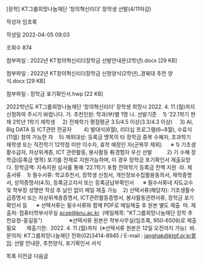 [장학] KT그룹희망나눔재단 ‘창의혁신리더’ 장학생 선발(4/11마감)



작성자
임초록


작성일
2022-04-05 09:03


조회수
874


첨부파일 : 2022년 KT창의혁신리더장학금 선발안내문(2학년).docx [29 KB]  

첨부파일 : 2022년 KT창의혁신리더장학금 신청양식(2학년)\_경북대 추천 양식.docx [29 KB]  

첨부파일 : 장학금 포기확인서.hwp [22 KB]


﻿﻿﻿﻿﻿2022학년도 KT그룹희망나눔재단 ‘창의혁신리더’ 장학생 희망시 2022. 4. 11.(월)까지 신청하여 주시기 바랍니다. 가. 추천인원: 학과(부)별 1명 나. 선발기준    1) ’22.1학기 현재 2학년 1학기 재학생     2) 전체학기 평점평균 3.5/4.5 이상(3.3/4.3 이상)     3) AI, Big DATA 등 ICT관련 전공자 　　4) 발대식(6월), 리더십 프로그램(6~8월), 수료식(11월) 참여 가능한 자    5) 제외대상: 등록금 명목의 타 장학금 중복 수혜자, 초과학기 재학생 또는 직전학기 12학점 미만 이수자, 휴학 예정인 자(군복무 제외)      ※ 1) 기초생활수급자, 차상위계층, ICT 관련활동, 봉사활동 有경험자 우선 선발          2) 기 수혜 장학금(등록금 명목) 포기를 전제로 지원가능하며, 이 경우 장학금 포기확인서 제출요망  다. 장학금액: 지속지원 심사를 통해 ’22.1학기 포함 잔여학기 등록금 전액 지원  라. 제출서류    1) 필수서류: 학교추천서, 장학생 신청서, 개인정보수집활용동의서, 재학증명서, 성적증명서(4.5), 등록금고지서 또는 등록금납부확인서      ※ 필수서류내 지도교수 및 학부장 성명만 작성 후 날인 없이 메일 제출 가능    2) 선택서류(해당자): 기초생활수급증명서 또는 차상위계층증명서, ICT관련활동증명서, 봉사활동관련서류, 장학금 포기확인서 등      ※ 선택서류는 필수서류와 함께 PDF로 메일제출 후 원본 별도 제출  마. 제출처: 컴퓨터학부사무실 scse@knu.ac.kr  (메일제목: "KT그룹희망나눔재단 장학 추천요청-홍길동")                  ※선택서류 원본은 학부사무실(임초록, 950-6509)로 제출 필요       제출기한:  2022. 4. 11.(월)까지  (※선택서류 원본은 12일 오전까지 가능)  바. 문의처: KT그룹희망나눔재단 전화(02)3414-8945 / E-mail : janghak@ktgf.or.kr붙임: 선발 안내문, 추천양식, 포기확인서 서식





목록
이전글
다음글




